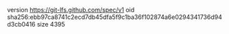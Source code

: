 version https://git-lfs.github.com/spec/v1
oid sha256:ebb97ca8741c2ecd7db45dfa5f9c1ba36f102874a6e0294341736d94d3cb0416
size 4395
